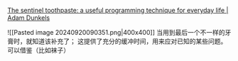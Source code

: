 [The sentinel toothpaste: a useful programming technique for everyday life | Adam Dunkels](https://dunkels.com/adam/sentinel-toothpaste/)

![[Pasted image 20240920090351.png|400x400]]
当用到最后一个不一样的牙膏时，就知道该补充了；
这提供了充分的缓冲时间，用来应对已知的某些问题。 可以借鉴（比如袜子）